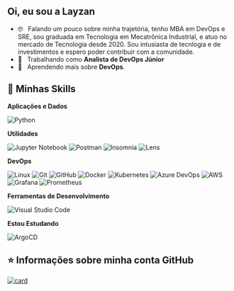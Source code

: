 ## Oi, eu sou a Layzan


- 🤓 &nbsp; Falando um pouco sobre minha trajetória, tenho MBA em DevOps e SRE, sou graduada em Tecnologia em Mecatrônica Industrial, e atuo no mercado de Tecnologia desde 2020. Sou intusiasta de tecnlogia e de investimentos e espero poder contribuir com a comunidade.
- 💼 &nbsp; Trabalhando como **Analista de DevOps Júnior**
- 🌱 &nbsp; Aprendendo mais sobre **DevOps**.

## 🚀 Minhas Skills

**Aplicações e Dados**

  ![Python](https://img.shields.io/badge/-Python-333333?style=flat&logo=python)

**Utilidades**

  ![Jupyter Notebook](https://img.shields.io/badge/-jupyter%20Notebook-333333?style=flat&logo=jupyter)
  ![Postman](https://img.shields.io/badge/-Postman-333333?style=flat&logo=postman)
  ![Insomnia](https://img.shields.io/badge/-Insomnia-333333?style=flat&logo=insomnia&logoColor=5747BF)
  ![Lens](https://img.shields.io/badge/-Lens-333333?style=flat&logo=lens&logoColor=117AF7)

**DevOps**

  ![Linux](https://img.shields.io/badge/-Linux-333333?style=flat&logo=linux)
  ![Git](https://img.shields.io/badge/-Git-333333?style=flat&logo=git)
  ![GitHub](https://img.shields.io/badge/-GitHub-333333?style=flat&logo=github)
  ![Docker](https://img.shields.io/badge/-Docker-333333?style=flat&logo=docker&logoColor=117AF7)
  ![Kubernetes](https://img.shields.io/badge/-Kubernetes-333333?style=flat&logo=Kubernetes&logoColor=117AF7)
  ![Azure DevOps](https://img.shields.io/badge/-Azure%20DevOps-333333?style=flat&logo=azuredevops&logoColor=117AF7)
  ![AWS](https://img.shields.io/badge/-AWS-333333?style=flat&logo=amazonwebservices&logoColor=FF9900)
  ![Grafana](https://img.shields.io/badge/-Grafana-333333?style=flat&logo=grafana&logoColor=FF9900)
  ![Prometheus](https://img.shields.io/badge/-Prometheus-333333?style=flat&logo=prometheus&logoColor=FF9900)

**Ferramentas de Desenvolvimento**
  
  ![Visual Studio Code](https://img.shields.io/badge/-Visual%20Studio%20Code-333333?style=flat&logo=visual-studio-code&logoColor=007ACC)
 
**Estou Estudando**

  ![ArgoCD](https://img.shields.io/badge/-ArgoCD-333333?style=flat&logo=argo&logoColor=EF7B4D)
  
  
## ⭐ Informações sobre minha conta GitHub

[![card](https://github-readme-stats.vercel.app/api?username=layzan&theme=dark)](https://github.com/layzan/)


